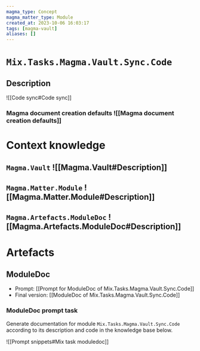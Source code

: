 ```yaml
---
magma_type: Concept
magma_matter_type: Module
created_at: 2023-10-06 16:03:17
tags: [magma-vault]
aliases: []
---
```

# `Mix.Tasks.Magma.Vault.Sync.Code`

## Description

![[Code sync#Code sync]]

### Magma document creation defaults ![[Magma document creation defaults]]

# Context knowledge

## `Magma.Vault` ![[Magma.Vault#Description]]
## `Magma.Matter.Module` ![[Magma.Matter.Module#Description]]

## `Magma.Artefacts.ModuleDoc` ![[Magma.Artefacts.ModuleDoc#Description]]


# Artefacts

## ModuleDoc

- Prompt: [[Prompt for ModuleDoc of Mix.Tasks.Magma.Vault.Sync.Code]]
- Final version: [[ModuleDoc of Mix.Tasks.Magma.Vault.Sync.Code]]

### ModuleDoc prompt task

Generate documentation for module `Mix.Tasks.Magma.Vault.Sync.Code` according to its description and code in the knowledge base below.

![[Prompt snippets#Mix task moduledoc]]
